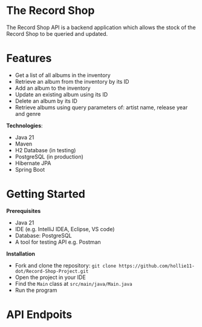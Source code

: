 The Record Shop
===============
The Record Shop API is a backend application which allows the stock of the Record Shop to be queried and updated. 

Features
=========

- Get a list of all albums in the inventory
- Retrieve an album from the inventory by its ID
- Add an album to the inventory
- Update an existing album using its ID
- Delete an album by its ID
- Retrieve albums using query parameters of: artist name, release year and genre 
  
**Technologies**: 
- Java 21
- Maven
- H2 Database (in testing)
- PostgreSQL (in production)
- Hibernate JPA
- Spring Boot 

Getting Started
===============

**Prerequisites**
- Java 21
- IDE (e.g. IntelliJ IDEA, Eclipse, VS code)
- Database: PostgreSQL
- A tool for testing API e.g. Postman 

**Installation**
- Fork and clone the repository:
 `git clone https://github.com/hollie11-dot/Record-Shop-Project.git`
- Open the project in your IDE
- Find the `Main` class at `src/main/java/Main.java`
- Run the program

API Endpoits 
============

